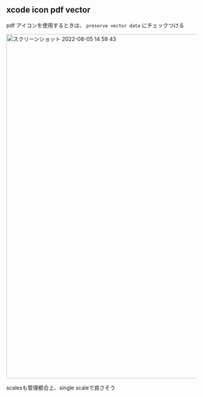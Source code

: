 ## xcode icon pdf vector

pdf アイコンを使用するときは、 `preserve vector data` にチェックつける

<img width="910" alt="スクリーンショット 2022-08-05 14 59 43" src="https://user-images.githubusercontent.com/16571394/183011803-1b0c1c97-caba-47ef-9108-7d7556c36587.png">

scalesも管理都合上、single scaleで良さそう
